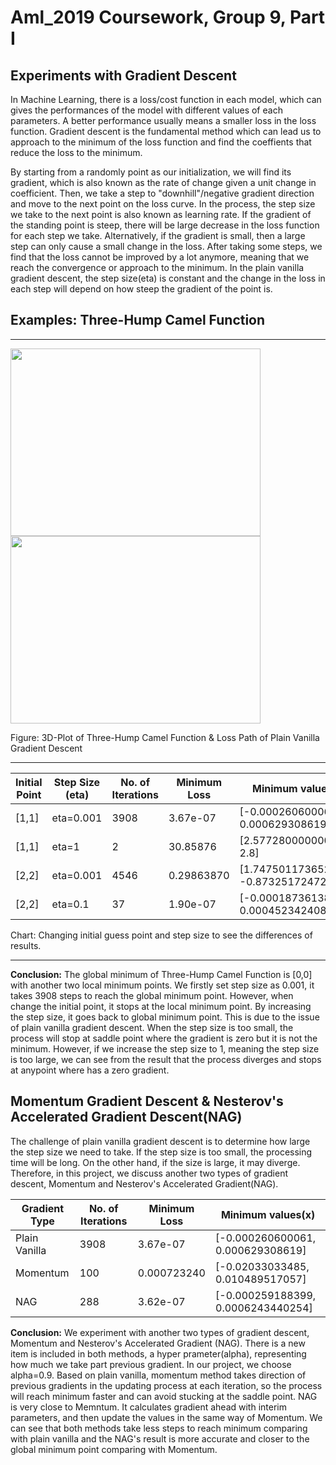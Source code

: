 # Aml_2019 Coursework, Group 9, Part I
Experiments with Gradient Descent
---

In Machine Learning, there is a loss/cost function in each model, which can gives the performances of the model with different values of each parameters. A better performance usually means a smaller loss in the loss function. Gradient descent is the fundamental method which can lead us to approach to the minimum of the loss function and find the coeffients that reduce the loss to the minimum. 

By starting from a randomly point as our initialization, we will find its gradient, which is also known as the rate of change given a unit change in coefficient. Then, we take a step to "downhill"/negative gradient direction and move to the next point on the loss curve. In the process, the step size we take to the next point is also known as learning rate. If the gradient of the standing point is steep, there will be large decrease in the loss function for each step we take. Alternatively, if the gradient is small, then a large step can only cause a small change in the loss. After taking some steps, we find that the loss cannot be improved by a lot anymore, meaning that we reach the convergence or approach to the minimum. In the plain vanilla gradient descent, the step size(eta) is constant and the change in the loss in each step will depend on how steep the gradient of the point is.

## Examples: Three-Hump Camel Function
---
<p align="left">
  <img width="400" height="300" src="https://github.com/luluytzhang/Aml_2019_Group9/blob/master/1.jpg"/400/300>
  <img width="400" height="300" src="https://github.com/luluytzhang/Aml_2019_Group9/blob/master/2.jpg"/400/300>
</p>
Figure: 3D-Plot of Three-Hump Camel Function & Loss Path of Plain Vanilla Gradient Descent

---

| Initial Point |Step Size (eta) | No. of Iterations | Minimum Loss |  Minimum values(x)  |
| --- | ---| ---| --- | --- |
| [1,1]      |eta=0.001       |        3908       |   3.67e-07   |[-0.000260600061, 0.000629308619] |
| [1,1]      |eta=1           |        2          |   30.85876   | [2.5772800000000005, 2.8]        |
| [2,2]      |eta=0.001       |        4546       |  0.29863870  |[1.7475011736524, -0.87325172472] |
| [2,2]      |eta=0.1         |        37         |   1.90e-07   |[-0.000187361385, 0.000452342408] |

Chart: Changing initial guess point and step size to see the differences of results.

---
**Conclusion:** The global minimum of Three-Hump Camel Function is [0,0] with another two local minimum points. We firstly set step size as 0.001, it takes 3908 steps to reach the global minimum point. However, when change the initial point, it stops at the local minimum point. By increasing the step size, it goes back to global minimum point. This is due to the issue of plain vanilla gradient descent. When the step size is too small, the process will stop at saddle point where the gradient is zero but it is not the minimum. However, if we increase the step size to 1, meaning the step size is too large, we can see from the result that the process diverges and stops at anypoint where has a zero gradient.

## Momentum Gradient Descent & Nesterov's Accelerated Gradient Descent(NAG)
The challenge of plain vanilla gradient descent is to determine how large the step size we need to take. If the step size is too small, the processing time will be long. On the other hand, if the size is large, it may diverge. Therefore, in this project, we discuss another two types of gradient descent, Momentum and Nesterov's Accelerated Gradient(NAG). 

| Gradient Type | No. of Iterations | Minimum Loss |  Minimum values(x)  |
| ---| ---| --- | --- |
| Plain Vanilla | 3908 | 3.67e-07 | [-0.000260600061, 0.000629308619] |
| Momentum | 100 | 0.000723240 | [-0.02033033485, 0.010489517057]|
| NAG | 288 | 3.62e-07 | [-0.000259188399, 0.0006243440254] |

**Conclusion:** We experiment with another two types of gradient descent, Momentum and Nesterov's Accelerated Gradient (NAG). There is a new item is included in both methods, a hyper prameter(alpha), representing how much we take part previous gradient. In our project, we choose alpha=0.9. Based on plain vanilla, momentum method takes direction of previous gradients in the updating process at each iteration, so the process will reach minimum faster and can avoid stucking at the saddle point. NAG is very close to Memntum. It calculates gradient ahead with interim parameters, and then update the values in the same way of Momentum. We can see that both methods take less steps to reach minimum comparing with plain vanilla and the NAG's result is more accurate and closer to the global minimum point comparing with Momentum.


